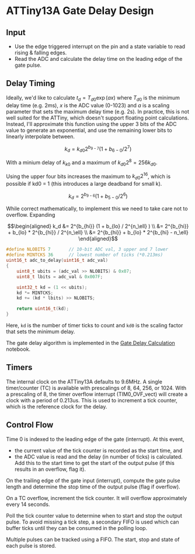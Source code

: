 # ATTiny13A Gate Delay Design

## Input

-   Use the edge triggered interrupt on the pin and a state variable to
    read rising & falling edges.
-   Read the ADC and calculate the delay time on the leading edge of the
    gate pulse.

## Delay Timing

Ideally, we'd like to calculate $t_d = T_{d0} \exp( a x )$ where
$T_{d0}$ is the minimum delay time (e.g. 2ms), $x$ is the ADC value
(0-1023) and $a$ is a scaling parameter that sets the maximum delay time
(e.g. 2s). In practice, this is not well suited for the ATTiny, which
doesn't support floating point calculations. Instead, I'll approximate
this function using the upper 3 bits of the ADC value to generate an
exponential, and use the remaining lower bits to linearly interpolate
between.

$$k_d = k_{d0} 2^{b_{9-7}} (1 + b_{6-0} / 2^{7} )$$

With a minium delay of $k_{k0}$ and a maximum of
$k_{d0} 2^8 = 256 k_{d0}$.

Using the upper four bits increases the maximum to $k_{d0} 2^16$, which
is possible if kd0 = 1 (this introduces a large deadband for small k). 

$$k_d = 2^{b_{9-6}} (1 + b_{5-0} / 2^{6} )$$

While correct mathematically, to implement this we need to take care not
to overflow. Expanding

$$\begin{aligned}
k_d &= 2^{b_{hi}} (1 + b_{lo} / 2^{n_\ell} ) \\
    &= 2^{b_{hi}} + b_{lo} * 2^{b_{hi}} / 2^{n_\ell} \\
    &= 2^{b_{hi}} + b_{lo} * 2^{b_{hi} - n_\ell}
\end{aligned}$$

```c++
#define NLOBITS 7       // 10-bit ADC val, 3 upper and 7 lower
#define MINTCKS 36      // lowest number of ticks (*0.213ms)
uint16_t adc_to_delay(uint16_t adc_val) 
{
    uint8_t ubits = (adc_val >> NLOBITS) & 0x07;
    uint8_t lbits = adc_val & 0x007F;

    uint32_t kd = (1 << ubits);
    kd *= MINTCKS;
    kd += (kd * lbits) >> NLOBITS;

    return uint16_t(kd);
}
```

Here, `kd` is the number of timer ticks to count and
`kd0` is the scaling factor that sets the minimum delay.

The gate delay algorithm is implemented in the [Gate Delay Calculation](gate_delay_calc.ipynb) notebook.


## Timers

The internal clock on the ATTiny13A defaults to 9.6MHz. A single
timer/counter (TC) is available with prescalings of 8, 64, 256, or 1024.
With a prescaling of 8, the timer overflow interrupt (TIM0\_OVF\_vect)
will create a clock with a period of 0.213us. This is used to increment
a tick counter, which is the reference clock for the delay.

## Control Flow

Time 0 is indexed to the leading edge of the gate (interrupt). At this
event,

-   the current value of the tick counter is recorded as the start time,
    and
-   the ADC value is read and the delay (in number of ticks) is
    calculated. Add this to the start time to get the start of the
    output pulse (if this results in an overflow, flag it).

On the trailing edge of the gate input (interrupt), compute the gate
pulse length and determine the stop time of the output pulse (flag if
overflow).

On a TC overflow, increment the tick counter. It will overflow
approximately every 14 seconds.

Poll the tick counter value to determine when to start and stop the
output pulse. To avoid missing a tick step, a secondary FIFO is used
which can buffer ticks until they can be consumed in the polling loop.

Multiple pulses can be tracked using a FIFO. The start, stop and state
of each pulse is stored.

